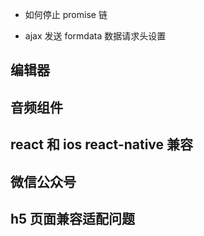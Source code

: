 -   如何停止 promise 链

-   ajax 发送 formdata 数据请求头设置

## 编辑器

## 音频组件

## react 和 ios react-native 兼容

## 微信公众号

## h5 页面兼容适配问题
